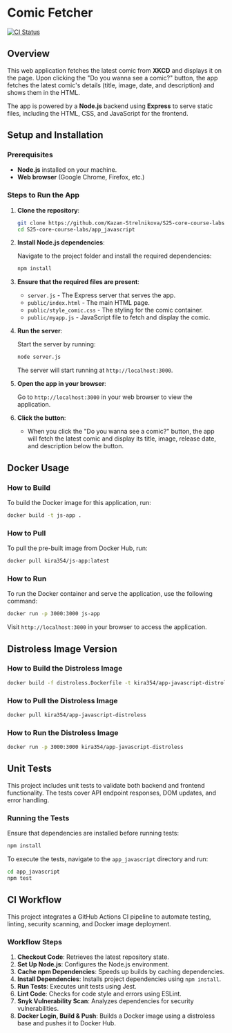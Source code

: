 # Comic Fetcher

[![CI Status](https://github.com/Kazan-Strelnikova/S25-core-course-labs/actions/workflows/javascript-ci.yml/badge.svg)](https://github.com/Kazan-Strelnikova/S25-core-course-labs/actions)

## Overview

This web application fetches the latest comic from **XKCD** and displays it on the page. Upon clicking the "Do you wanna see a comic?" button, the app fetches the latest comic's details (title, image, date, and description) and shows them in the HTML.

The app is powered by a **Node.js** backend using **Express** to serve static files, including the HTML, CSS, and JavaScript for the frontend.

## Setup and Installation

### Prerequisites

- **Node.js** installed on your machine.
- **Web browser** (Google Chrome, Firefox, etc.)

### Steps to Run the App

1. **Clone the repository**:

   ```bash
   git clone https://github.com/Kazan-Strelnikova/S25-core-course-labs.git
   cd S25-core-course-labs/app_javascript
   ```

2. **Install Node.js dependencies**:

   Navigate to the project folder and install the required dependencies:

   ```bash
   npm install
   ```

3. **Ensure that the required files are present**:
   - `server.js` - The Express server that serves the app.
   - `public/index.html` - The main HTML page.
   - `public/style_comic.css` - The styling for the comic container.
   - `public/myapp.js` - JavaScript file to fetch and display the comic.

4. **Run the server**:

   Start the server by running:

   ```bash
   node server.js
   ```

   The server will start running at `http://localhost:3000`.

5. **Open the app in your browser**:

   Go to `http://localhost:3000` in your web browser to view the application.

6. **Click the button**:
   - When you click the "Do you wanna see a comic?" button, the app will fetch the latest comic and display its title, image, release date, and description below the button.

## Docker Usage

### How to Build

To build the Docker image for this application, run:

```bash
docker build -t js-app .
```

### How to Pull

To pull the pre-built image from Docker Hub, run:

```bash
docker pull kira354/js-app:latest
```

### How to Run

To run the Docker container and serve the application, use the following command:

```bash
docker run -p 3000:3000 js-app
```

Visit `http://localhost:3000` in your browser to access the application.

## **Distroless Image Version**

### **How to Build the Distroless Image**

```bash
docker build -f distroless.Dockerfile -t kira354/app-javascript-distroless .
```

### **How to Pull the Distroless Image**

```bash
docker pull kira354/app-javascript-distroless
```

### **How to Run the Distroless Image**

```bash
docker run -p 3000:3000 kira354/app-javascript-distroless
```

## Unit Tests

This project includes unit tests to validate both backend and frontend functionality. The tests cover API endpoint responses, DOM updates, and error handling.

### Running the Tests

Ensure that dependencies are installed before running tests:

```sh
npm install
```

To execute the tests, navigate to the `app_javascript` directory and run:

```sh
cd app_javascript
npm test
```

## CI Workflow

This project integrates a GitHub Actions CI pipeline to automate testing, linting, security scanning, and Docker image deployment.

### Workflow Steps

1. **Checkout Code**: Retrieves the latest repository state.
2. **Set Up Node.js**: Configures the Node.js environment.
3. **Cache npm Dependencies**: Speeds up builds by caching dependencies.
4. **Install Dependencies**: Installs project dependencies using `npm install`.
5. **Run Tests**: Executes unit tests using Jest.
6. **Lint Code**: Checks for code style and errors using ESLint.
7. **Snyk Vulnerability Scan**: Analyzes dependencies for security vulnerabilities.
8. **Docker Login, Build & Push**: Builds a Docker image using a distroless base and pushes it to Docker Hub.
